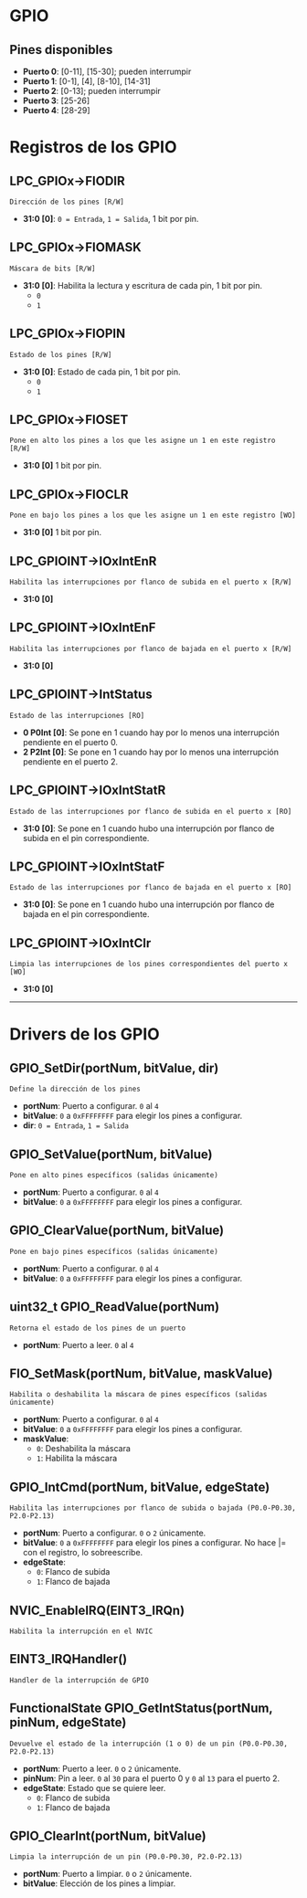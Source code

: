 # GPIO

## Pines disponibles
- **Puerto 0**: [0-11], [15-30]; pueden interrumpir
- **Puerto 1**: [0-1], [4], [8-10], [14-31]
- **Puerto 2**: [0-13]; pueden interrumpir
- **Puerto 3**: [25-26]
- **Puerto 4**: [28-29]

# Registros de los GPIO

## LPC_GPIOx->FIODIR
`Dirección de los pines [R/W]`
- **31:0 [0]**: `0 = Entrada`, `1 = Salida`, 1 bit por pin.

## LPC_GPIOx->FIOMASK
`Máscara de bits [R/W]`
- **31:0 [0]**: Habilita la lectura y escritura de cada pin, 1 bit por pin.
  - `0` 
  - `1`

## LPC_GPIOx->FIOPIN
`Estado de los pines [R/W]`
- **31:0 [0]**: Estado de cada pin, 1 bit por pin.
  - `0`
  - `1`

## LPC_GPIOx->FIOSET
`Pone en alto los pines a los que les asigne un 1 en este registro [R/W]`
- **31:0 [0]** 1 bit por pin.

## LPC_GPIOx->FIOCLR
`Pone en bajo los pines a los que les asigne un 1 en este registro [WO]`
- **31:0 [0]** 1 bit por pin.

## LPC_GPIOINT->IOxIntEnR
`Habilita las interrupciones por flanco de subida en el puerto x [R/W]`
- **31:0 [0]**

## LPC_GPIOINT->IOxIntEnF
`Habilita las interrupciones por flanco de bajada en el puerto x [R/W]`
- **31:0 [0]**

## LPC_GPIOINT->IntStatus
`Estado de las interrupciones [RO]`
- **0 P0Int [0]**: Se pone en 1 cuando hay por lo menos una interrupción pendiente en el puerto 0.
- **2 P2Int [0]**: Se pone en 1 cuando hay por lo menos una interrupción pendiente en el puerto 2.

## LPC_GPIOINT->IOxIntStatR
`Estado de las interrupciones por flanco de subida en el puerto x [RO]`
- **31:0 [0]**: Se pone en 1 cuando hubo una interrupción por flanco de subida en el pin correspondiente.

## LPC_GPIOINT->IOxIntStatF
`Estado de las interrupciones por flanco de bajada en el puerto x [RO]`
- **31:0 [0]**: Se pone en 1 cuando hubo una interrupción por flanco de bajada en el pin correspondiente.

## LPC_GPIOINT->IOxIntClr
`Limpia las interrupciones de los pines correspondientes del puerto x [WO]`
- **31:0 [0]**

---

# Drivers de los GPIO

## GPIO_SetDir(portNum, bitValue, dir)
`Define la dirección de los pines`
- **portNum**: Puerto a configurar. `0` al `4`
- **bitValue**: `0` a `0xFFFFFFFF` para elegir los pines a configurar.
- **dir**: `0 = Entrada`, `1 = Salida`

## GPIO_SetValue(portNum, bitValue)
`Pone en alto pines específicos (salidas únicamente)`
- **portNum**: Puerto a configurar. `0` al `4`
- **bitValue**: `0` a `0xFFFFFFFF` para elegir los pines a configurar.

## GPIO_ClearValue(portNum, bitValue)
`Pone en bajo pines específicos (salidas únicamente)`
- **portNum**: Puerto a configurar. `0` al `4`
- **bitValue**: `0` a `0xFFFFFFFF` para elegir los pines a configurar.

## uint32_t GPIO_ReadValue(portNum)
`Retorna el estado de los pines de un puerto`
- **portNum**: Puerto a leer. `0` al `4`

## FIO_SetMask(portNum, bitValue, maskValue)
`Habilita o deshabilita la máscara de pines específicos (salidas únicamente)`
- **portNum**: Puerto a configurar. `0` al `4`
- **bitValue**: `0` a `0xFFFFFFFF` para elegir los pines a configurar.
- **maskValue**:
  - `0`: Deshabilita la máscara
  - `1`: Habilita la máscara

## GPIO_IntCmd(portNum, bitValue, edgeState)
`Habilita las interrupciones por flanco de subida o bajada (P0.0-P0.30, P2.0-P2.13)`
- **portNum**: Puerto a configurar. `0` o `2` únicamente.
- **bitValue**: `0` a `0xFFFFFFFF` para elegir los pines a configurar. No hace |= con el registro, lo sobreescribe.
- **edgeState**:
  - `0`: Flanco de subida
  - `1`: Flanco de bajada

## NVIC_EnableIRQ(EINT3_IRQn)
`Habilita la interrupción en el NVIC`

## EINT3_IRQHandler()
`Handler de la interrupción de GPIO`

## FunctionalState GPIO_GetIntStatus(portNum, pinNum, edgeState)
`Devuelve el estado de la interrupción (1 o 0) de un pin (P0.0-P0.30, P2.0-P2.13)`
- **portNum**: Puerto a leer. `0` o `2` únicamente.
- **pinNum**: Pin a leer. `0` al `30` para el puerto 0 y `0` al `13` para el puerto 2.
- **edgeState**: Estado que se quiere leer.
  - `0`: Flanco de subida
  - `1`: Flanco de bajada

## GPIO_ClearInt(portNum, bitValue)
`Limpia la interrupción de un pin (P0.0-P0.30, P2.0-P2.13)`
- **portNum**: Puerto a limpiar. `0` o `2` únicamente.
- **bitValue**: Elección de los pines a limpiar.
